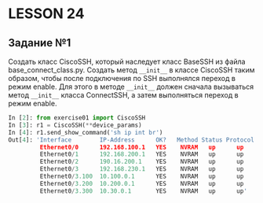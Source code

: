 # LESSON 24

## Задание №1

Создать класс CiscoSSH, который наследует класс BaseSSH из файла base_connect_class.py.  Создать метод `__init__` в классе
CiscoSSH таким образом, чтобы после подключения по SSH выполнялся переход в режим enable. Для этого в методе `__init__` 
должен сначала вызываться метод `__init__` класса ConnectSSH, а затем выполняться переход в режим enable.

```python
In [2]: from exercise01 import CiscoSSH
In [3]: r1 = CiscoSSH(**device_params)
In [4]: r1.send_show_command('sh ip int br')
Out[4]: 'Interface        IP-Address      OK?   Method Status Protocol
         Ethernet0/0      192.168.100.1   YES    NVRAM   up      up
         Ethernet0/1      192.168.200.1   YES    NVRAM   up      up 
         Ethernet0/2      190.16.200.1    YES    NVRAM   up      up 
         Ethernet0/3      192.168.230.1   YES    NVRAM   up      up 
         Ethernet0/3.100  10.100.0.1      YES    NVRAM   up      up 
         Ethernet0/3.200  10.200.0.1      YES    NVRAM   up      up 
         Ethernet0/3.300  10.30.0.1       YES    NVRAM   up      up'

```
